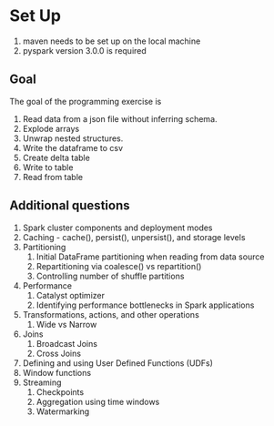 # Set Up
1. maven needs to be set up on the local machine
2. pyspark version 3.0.0 is required

## Goal 
The goal of the programming exercise is 
1. Read data from a json file without inferring schema.
1. Explode arrays 
1. Unwrap nested structures.
1. Write the dataframe to csv
1. Create delta table
1. Write to table 
1. Read from table


## Additional questions 

1. Spark cluster components and deployment modes
1. Caching - cache(), persist(), unpersist(), and storage levels
1. Partitioning 
    1. Initial DataFrame partitioning when reading from data source
    1. Repartitioning via coalesce() vs repartition()
    1. Controlling number of shuffle partitions
1. Performance
    1. Catalyst optimizer
    1. Identifying performance bottlenecks in Spark applications
1. Transformations, actions, and other operations
    1. Wide vs Narrow
1. Joins
    1. Broadcast Joins
    1. Cross Joins 
1. Defining and using User Defined Functions (UDFs)
1. Window functions    
1. Streaming
    1. Checkpoints
    1. Aggregation using time windows
    1. Watermarking
